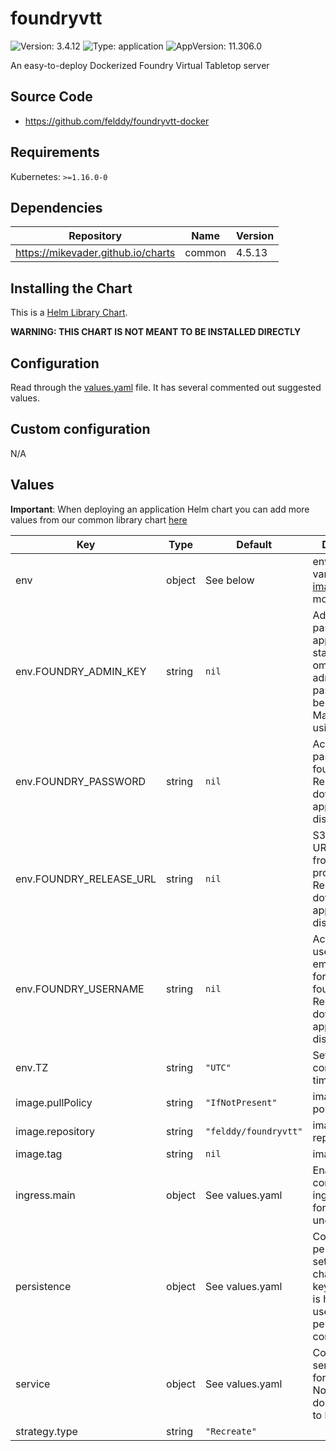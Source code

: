 # foundryvtt

![Version: 3.4.12](https://img.shields.io/badge/Version-3.4.12-informational?style=flat-square) ![Type: application](https://img.shields.io/badge/Type-application-informational?style=flat-square) ![AppVersion: 11.306.0](https://img.shields.io/badge/AppVersion-11.306.0-informational?style=flat-square)

An easy-to-deploy Dockerized Foundry Virtual Tabletop server

## Source Code

* <https://github.com/felddy/foundryvtt-docker>

## Requirements

Kubernetes: `>=1.16.0-0`

## Dependencies

| Repository | Name | Version |
|------------|------|---------|
| https://mikevader.github.io/charts | common | 4.5.13 |

## Installing the Chart

This is a [Helm Library Chart](https://helm.sh/docs/topics/library_charts/#helm).

**WARNING: THIS CHART IS NOT MEANT TO BE INSTALLED DIRECTLY**

## Configuration

Read through the [values.yaml](./values.yaml) file. It has several commented out suggested values.

## Custom configuration

N/A

## Values

**Important**: When deploying an application Helm chart you can add more values from our common library chart [here](https://github.com/mikevader/charts/tree/main/charts/library/common)

| Key | Type | Default | Description |
|-----|------|---------|-------------|
| env | object | See below | environment variables. See [image docs](https://github.com/felddy/foundryvtt-docker#environment-variables) for more details. |
| env.FOUNDRY_ADMIN_KEY | string | `nil` | Admin password to be applied at startup. If omitted the admin password will be cleared. May be set using secrets. |
| env.FOUNDRY_PASSWORD | string | `nil` | Account password for foundryvtt.com. Required for downloading an application distribution. |
| env.FOUNDRY_RELEASE_URL | string | `nil` | S3 pre-signed URL generate from the user's profile. Required for downloading an application distribution. |
| env.FOUNDRY_USERNAME | string | `nil` | Account username or email address for foundryvtt.com. Required for downloading an application distribution. |
| env.TZ | string | `"UTC"` | Set the container timezone |
| image.pullPolicy | string | `"IfNotPresent"` | image pull policy |
| image.repository | string | `"felddy/foundryvtt"` | image repository |
| image.tag | string | `nil` | image tag |
| ingress.main | object | See values.yaml | Enable and configure ingress settings for the chart under this key. |
| persistence | object | See values.yaml | Configure persistence settings for the chart under this key. Foundryvtt is hardcoded to use /data for its persistance for config |
| service | object | See values.yaml | Configures service settings for the chart. Normally this does not need to be modified. |
| strategy.type | string | `"Recreate"` |  |

